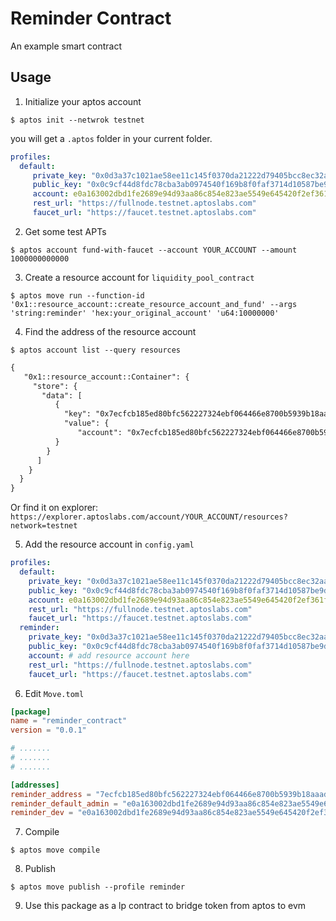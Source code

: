 # Reminder Contract
An example smart contract

## Usage

1. Initialize your aptos account
```shell
$ aptos init --netwrok testnet
```
you will get a `.aptos` folder in your current folder.
```yaml
profiles:
  default:
     private_key: "0x0d3a37c1021ae58ee11c145f0370da21222d79405bcc8ec32aa06fbc791e5b3b"
     public_key: "0x0c9cf44d8fdc78cba3ab0974540f169b8f0faf3714d10587be9d55ac00f21adb"
     account: e0a163002dbd1fe2689e94d93aa86c854e823ae5549e645420f2ef361fe63c11 #your_original_account
     rest_url: "https://fullnode.testnet.aptoslabs.com"
     faucet_url: "https://faucet.testnet.aptoslabs.com"
```

2. Get some test APTs
```shell
$ aptos account fund-with-faucet --account YOUR_ACCOUNT --amount 1000000000000
```



3. Create a resource account for `liquidity_pool_contract`
```shell
$ aptos move run --function-id '0x1::resource_account::create_resource_account_and_fund' --args 'string:reminder' 'hex:your_original_account' 'u64:10000000'
```

4. Find the address of the resource account
```shell
$ aptos account list --query resources
```

```txt
{
   "0x1::resource_account::Container": {
     "store": {
       "data": [
          {
            "key": "0x7ecfcb185ed80bfc562227324ebf064466e8700b5939b18aaad1af8ed5f1d1a6",
            "value": {
               "account": "0x7ecfcb185ed80bfc562227324ebf064466e8700b5939b18aaad1af8ed5f1d1a6" # this is it, pad zeros to the left if it's shorter than 64 hex chars
          }
        }
      ]
    }
  }
}
```

Or find it on explorer: `https://explorer.aptoslabs.com/account/YOUR_ACCOUNT/resources?network=testnet`

5. Add the resource account in `config.yaml`
```yaml
profiles:
  default:
    private_key: "0x0d3a37c1021ae58ee11c145f0370da21222d79405bcc8ec32aa06fbc791e5b3b"
    public_key: "0x0c9cf44d8fdc78cba3ab0974540f169b8f0faf3714d10587be9d55ac00f21adb"
    account: e0a163002dbd1fe2689e94d93aa86c854e823ae5549e645420f2ef361fe63c11 #your_original_account
    rest_url: "https://fullnode.testnet.aptoslabs.com"
    faucet_url: "https://faucet.testnet.aptoslabs.com"
  reminder:
    private_key: "0x0d3a37c1021ae58ee11c145f0370da21222d79405bcc8ec32aa06fbc791e5b3b"
    public_key: "0x0c9cf44d8fdc78cba3ab0974540f169b8f0faf3714d10587be9d55ac00f21adb"
    account: # add resource account here
    rest_url: "https://fullnode.testnet.aptoslabs.com"
    faucet_url: "https://faucet.testnet.aptoslabs.com"
```

6. Edit `Move.toml`
  ```toml
[package]
name = "reminder_contract"
version = "0.0.1"

# .......
# .......
# .......

[addresses]
reminder_address = "7ecfcb185ed80bfc562227324ebf064466e8700b5939b18aaad1af8ed5f1d1a6" # replace with the resource account
reminder_default_admin = "e0a163002dbd1fe2689e94d93aa86c854e823ae5549e645420f2ef361fe63c11" # replace with your account
reminder_dev = "e0a163002dbd1fe2689e94d93aa86c854e823ae5549e645420f2ef361fe63c11" # replace with your account
```

7. Compile
```shell
$ aptos move compile
```

8. Publish
```shell
$ aptos move publish --profile reminder
```

9. Use this package as a lp contract to bridge token from aptos to evm
